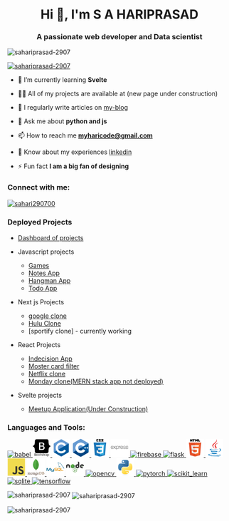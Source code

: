 <h1 align="center">Hi 👋, I'm S A HARIPRASAD</h1>
<h3 align="center">A passionate web developer and Data scientist</h3>

<p align="left"> <img src="https://komarev.com/ghpvc/?username=sahariprasad-2907&label=Profile%20views&color=0e75b6&style=flat" alt="sahariprasad-2907" /> </p>

<p align="left"> <a href="https://github.com/ryo-ma/github-profile-trophy"><img src="https://github-profile-trophy.vercel.app/?username=sahariprasad-2907" alt="sahariprasad-2907" /></a> </p>

- 🌱 I’m currently learning **Svelte**

- 👨‍💻 All of my projects are available at (new page under construction)

- 📝 I regularly write articles on [my-blog](https://hari290700.hashnode.dev/)

- 💬 Ask me about **python and js**

- 📫 How to reach me **myharicode@gmail.com**

- 📄 Know about my experiences [linkedin](https://www.linkedin.com/in/hariprasad-sivapatham-anand-291b7b1a2/)

- ⚡ Fun fact **I am a big fan of designing**

<h3 align="left">Connect with me:</h3>

<p align="left">
<a href="https://linkedin.com/in/sahari290700" target="blank"><img align="center" src="https://raw.githubusercontent.com/rahuldkjain/github-profile-readme-generator/neutral-icons/src/images/icons/Social/linked-in-alt.svg" alt="sahari290700" height="30" width="40" /></a>
</p>

<h3 align="left">Deployed Projects</h3>

- [Dashboard of projects](https://sahariprasad-2907.github.io/javascript_plain/)

- Javascript projects
  - [Games](https://javascript-games-kappa.vercel.app/)
  - [Notes App](https://sahariprasad-2907.github.io/javascript_plain/final-app-css/notes-app/notes.html)
  - [Hangman App](https://sahariprasad-2907.github.io/javascript_plain/final-app-css/hangman/hangman.html)
  - [Todo App](https://sahariprasad-2907.github.io/javascript_plain/final-app-css/todo-app/todos.html)
- Next js Projects
  - [google clone](https://google-nextjs-clone-smoky.vercel.app)
  - [Hulu Clone](https://hulu-clone-nextjs-4kpn5009u-sahariprasad-2907.vercel.app)
  - [sportify clone] - currently working
- React Projects 
  - [Indecision App](https://sahariprasad-2907.github.io/INDECISION-APP/)
  - [Moster card filter](https://sahariprasad-2907.github.io/react-1-monster-roldex/)
  - [Netflix clone](https://netflix-clone-reactjs-e0cc3.web.app)
  - [Monday clone(MERN stack app not deployed)](https://github.com/SAHARIPRASAD-2907/monday-cms-clone)
- Svelte projects
  - [Meetup Application(Under Construction)](./https://github.com/SAHARIPRASAD-2907/SAHARIPRASAD-2907)

<h3 align="left">Languages and Tools:</h3>
<p align="left"> <a href="https://babeljs.io/" target="_blank"> <img src="https://www.vectorlogo.zone/logos/babeljs/babeljs-icon.svg" alt="babel" width="40" height="40"/> </a> <a href="https://getbootstrap.com" target="_blank"> <img src="https://raw.githubusercontent.com/devicons/devicon/master/icons/bootstrap/bootstrap-plain-wordmark.svg" alt="bootstrap" width="40" height="40"/> </a> <a href="https://www.cprogramming.com/" target="_blank"> <img src="https://raw.githubusercontent.com/devicons/devicon/master/icons/c/c-original.svg" alt="c" width="40" height="40"/> </a> <a href="https://www.w3schools.com/cpp/" target="_blank"> <img src="https://raw.githubusercontent.com/devicons/devicon/master/icons/cplusplus/cplusplus-original.svg" alt="cplusplus" width="40" height="40"/> </a> <a href="https://www.w3schools.com/css/" target="_blank"> <img src="https://raw.githubusercontent.com/devicons/devicon/master/icons/css3/css3-original-wordmark.svg" alt="css3" width="40" height="40"/> </a> <a href="https://expressjs.com" target="_blank"> <img src="https://raw.githubusercontent.com/devicons/devicon/master/icons/express/express-original-wordmark.svg" alt="express" width="40" height="40"/> </a> <a href="https://firebase.google.com/" target="_blank"> <img src="https://www.vectorlogo.zone/logos/firebase/firebase-icon.svg" alt="firebase" width="40" height="40"/> </a> <a href="https://flask.palletsprojects.com/" target="_blank"> <img src="https://www.vectorlogo.zone/logos/pocoo_flask/pocoo_flask-icon.svg" alt="flask" width="40" height="40"/> </a> <a href="https://www.w3.org/html/" target="_blank"> <img src="https://raw.githubusercontent.com/devicons/devicon/master/icons/html5/html5-original-wordmark.svg" alt="html5" width="40" height="40"/> </a> <a href="https://www.java.com" target="_blank"> <img src="https://raw.githubusercontent.com/devicons/devicon/master/icons/java/java-original.svg" alt="java" width="40" height="40"/> </a> <a href="https://developer.mozilla.org/en-US/docs/Web/JavaScript" target="_blank"> <img src="https://raw.githubusercontent.com/devicons/devicon/master/icons/javascript/javascript-original.svg" alt="javascript" width="40" height="40"/> </a> <a href="https://www.mongodb.com/" target="_blank"> <img src="https://raw.githubusercontent.com/devicons/devicon/master/icons/mongodb/mongodb-original-wordmark.svg" alt="mongodb" width="40" height="40"/> </a> <a href="https://www.mysql.com/" target="_blank"> <img src="https://raw.githubusercontent.com/devicons/devicon/master/icons/mysql/mysql-original-wordmark.svg" alt="mysql" width="40" height="40"/> </a> <a href="https://nodejs.org" target="_blank"> <img src="https://raw.githubusercontent.com/devicons/devicon/master/icons/nodejs/nodejs-original-wordmark.svg" alt="nodejs" width="40" height="40"/> </a> <a href="https://opencv.org/" target="_blank"> <img src="https://www.vectorlogo.zone/logos/opencv/opencv-icon.svg" alt="opencv" width="40" height="40"/> </a> <a href="https://www.python.org" target="_blank"> <img src="https://raw.githubusercontent.com/devicons/devicon/master/icons/python/python-original.svg" alt="python" width="40" height="40"/> </a> <a href="https://pytorch.org/" target="_blank"> <img src="https://www.vectorlogo.zone/logos/pytorch/pytorch-icon.svg" alt="pytorch" width="40" height="40"/> </a> <a href="https://scikit-learn.org/" target="_blank"> <img src="https://upload.wikimedia.org/wikipedia/commons/0/05/Scikit_learn_logo_small.svg" alt="scikit_learn" width="40" height="40"/> </a> <a href="https://www.sqlite.org/" target="_blank"> <img src="https://www.vectorlogo.zone/logos/sqlite/sqlite-icon.svg" alt="sqlite" width="40" height="40"/> </a> <a href="https://www.tensorflow.org" target="_blank"> <img src="https://www.vectorlogo.zone/logos/tensorflow/tensorflow-icon.svg" alt="tensorflow" width="40" height="40"/> </a> </p>

<p><img align="left" src="https://github-readme-stats.vercel.app/api/top-langs?username=sahariprasad-2907&show_icons=true&locale=en&layout=compact" alt="sahariprasad-2907" /></p>

<p>&nbsp;<img align="center" src="https://github-readme-stats.vercel.app/api?username=sahariprasad-2907&show_icons=true&locale=en" alt="sahariprasad-2907" /></p>

<p><img align="center" src="https://github-readme-streak-stats.herokuapp.com/?user=sahariprasad-2907&" alt="sahariprasad-2907" /></p>
